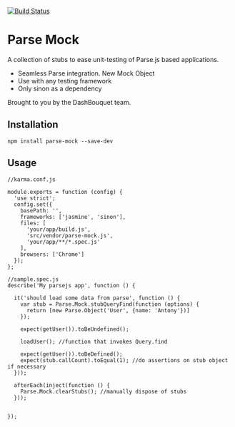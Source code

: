 [![Build Status](https://snap-ci.com/rafbgarcia/angular-parse-wrapper/branch/master/build_image)](https://snap-ci.com/rafbgarcia/angular-parse-wrapper/branch/master)

Parse Mock
=====================

A collection of stubs to ease unit-testing of Parse.js based applications.

- Seamless Parse integration. New Mock Object
- Use with any testing framework
- Only sinon as a dependency

Brought to you by the DashBouquet team.


## Installation

```
npm install parse-mock --save-dev
```

## Usage

```
//karma.conf.js

module.exports = function (config) {
  'use strict';
  config.set({
    basePath: '',
    frameworks: ['jasmine', 'sinon'],
    files: [
      'your/app/build.js',
      'src/vendor/parse-mock.js',
      'your/app/**/*.spec.js'
    ],
    browsers: ['Chrome']
  });
};
```


```
//sample.spec.js
describe('My parsejs app', function () {

  it('should load some data from parse', function () {
    var stub = Parse.Mock.stubQueryFind(function (options) {
      return [new Parse.Object('User', {name: 'Antony'})]
    });

    expect(getUser()).toBeUndefined();

    loadUser(); //function that invokes Query.find

    expect(getUser()).toBeDefined();
    expect(stub.callCount).toEqual(1); //do assertions on stub object if necessary
  }));

  afterEach(inject(function () {
    Parse.Mock.clearStubs(); //manually dispose of stubs
  }));


});


```